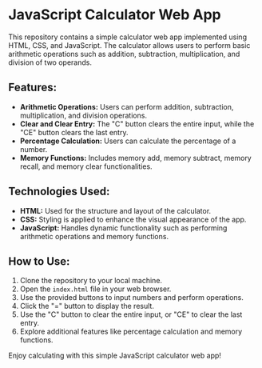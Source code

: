 # JavaScript Calculator Web App

This repository contains a simple calculator web app implemented using HTML, CSS, and JavaScript. The calculator allows users to perform basic arithmetic operations such as addition, subtraction, multiplication, and division of two operands.

## Features:
- **Arithmetic Operations:** Users can perform addition, subtraction, multiplication, and division operations.
- **Clear and Clear Entry:** The "C" button clears the entire input, while the "CE" button clears the last entry.
- **Percentage Calculation:** Users can calculate the percentage of a number.
- **Memory Functions:** Includes memory add, memory subtract, memory recall, and memory clear functionalities.

## Technologies Used:
- **HTML:** Used for the structure and layout of the calculator.
- **CSS:** Styling is applied to enhance the visual appearance of the app.
- **JavaScript:** Handles dynamic functionality such as performing arithmetic operations and memory functions.

## How to Use:
1. Clone the repository to your local machine.
2. Open the `index.html` file in your web browser.
3. Use the provided buttons to input numbers and perform operations.
4. Click the "=" button to display the result.
5. Use the "C" button to clear the entire input, or "CE" to clear the last entry.
6. Explore additional features like percentage calculation and memory functions.

Enjoy calculating with this simple JavaScript calculator web app!
